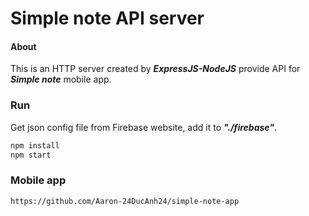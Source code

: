 # Simple note API server
#### About
This is an HTTP server created by ***ExpressJS-NodeJS*** provide API for ***Simple note*** mobile app.
### Run
Get json config file from Firebase website, add it to ***"./firebase"***.
```bash
npm install
npm start
```
### Mobile app
```Link
https://github.com/Aaron-24DucAnh24/simple-note-app
```
